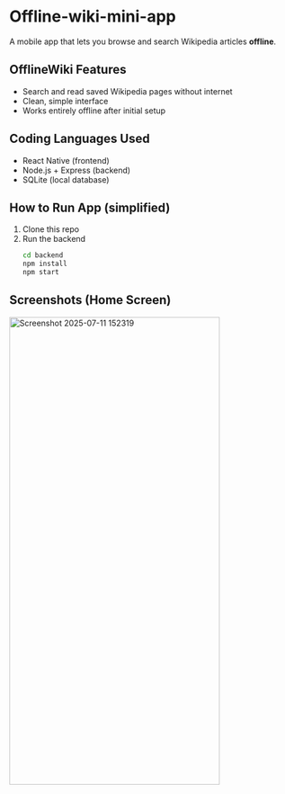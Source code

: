 # Offline-wiki-mini-app

A mobile app that lets you browse and search Wikipedia articles **offline**.

## OfflineWiki Features
- Search and read saved Wikipedia pages without internet
- Clean, simple interface
- Works entirely offline after initial setup

## Coding Languages Used
- React Native (frontend)
- Node.js + Express (backend)
- SQLite (local database)

## How to Run App (simplified)
1. Clone this repo  
2. Run the backend  
   ```bash
   cd backend
   npm install
   npm start
   
## Screenshots (Home Screen)
<img width="374" height="832" alt="Screenshot 2025-07-11 152319" src="https://github.com/user-attachments/assets/5a6d3948-fa9a-4337-b131-b14261dd5781" />

